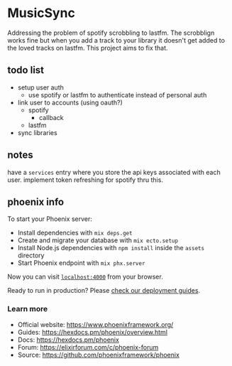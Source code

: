# MusicSync

Addressing the problem of spotify scrobbling to lastfm. The scrobblign works
fine but when you add a track to your library it doesn't get added to the loved
tracks on lastfm. This project aims to fix that.

## todo list

- setup user auth
  - use spotify or lastfm to authenticate instead of personal auth
- link user to accounts (using oauth?)
  - spotify
    - callback
  - lastfm
- sync libraries

## notes

have a `services` entry where you store the api keys associated with each user.
implement token refreshing for spotify thru this.

## phoenix info

To start your Phoenix server:

- Install dependencies with `mix deps.get`
- Create and migrate your database with `mix ecto.setup`
- Install Node.js dependencies with `npm install` inside the `assets` directory
- Start Phoenix endpoint with `mix phx.server`

Now you can visit [`localhost:4000`](http://localhost:4000) from your browser.

Ready to run in production? Please [check our deployment guides](https://hexdocs.pm/phoenix/deployment.html).

### Learn more

- Official website: https://www.phoenixframework.org/
- Guides: https://hexdocs.pm/phoenix/overview.html
- Docs: https://hexdocs.pm/phoenix
- Forum: https://elixirforum.com/c/phoenix-forum
- Source: https://github.com/phoenixframework/phoenix

